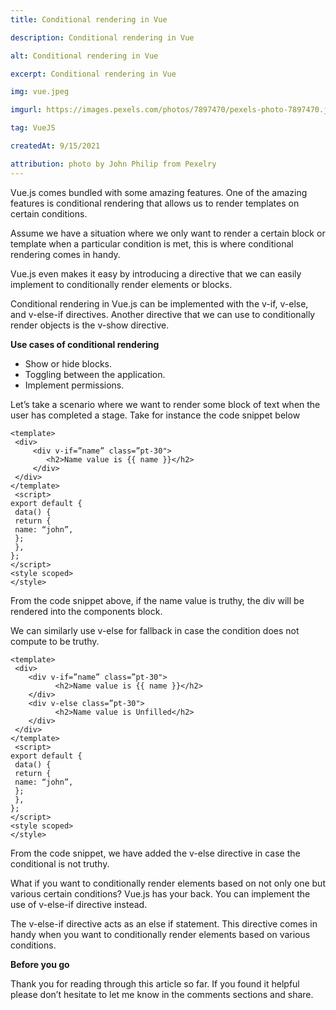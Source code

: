 ```yaml
---
title: Conditional rendering in Vue

description: Conditional rendering in Vue

alt: Conditional rendering in Vue

excerpt: Conditional rendering in Vue

img: vue.jpeg

imgurl: https://images.pexels.com/photos/7897470/pexels-photo-7897470.jpeg?auto=compress&cs=tinysrgb&w=1260&h=750&dpr=1

tag: VueJS

createdAt: 9/15/2021

attribution: photo by John Philip from Pexelry
---
```


Vue.js comes bundled with some amazing features. One of the amazing features is conditional rendering that allows us to render templates on certain conditions.

Assume we have a situation where we only want to render a certain block or template when a particular condition is met, this is where conditional rendering comes in handy.

Vue.js even makes it easy by introducing a directive that we can easily implement to conditionally render elements or blocks.

Conditional rendering in Vue.js can be implemented with the v-if, v-else, and v-else-if directives.
Another directive that we can use to conditionally render objects is the v-show directive.

**Use cases of conditional rendering**

- Show or hide blocks.
- Toggling between the application.
- Implement permissions.

Let’s take a scenario where we want to render some block of text when the user has completed a stage.
Take for instance the code snippet below

```js{1,3-5}[index.vue]
<template>
 <div>
     <div v-if=”name” class=”pt-30">
        <h2>Name value is {{ name }}</h2>
     </div>
 </div>
</template>
 <script>
export default {
 data() {
 return {
 name: “john”,
 };
 },
};
</script>
<style scoped>
</style>
```

From the code snippet above, if the name value is truthy, the div will be rendered into the components block.

We can similarly use v-else for fallback in case the condition does not compute to be truthy.

```js{1,3-5}[index.vue]
<template>
 <div>
    <div v-if=”name” class=”pt-30">
          <h2>Name value is {{ name }}</h2>
    </div>
    <div v-else class=”pt-30">
          <h2>Name value is Unfilled</h2>
    </div>
 </div>
</template>
 <script>
export default {
 data() {
 return {
 name: “john”,
 };
 },
};
</script>
<style scoped>
</style>
```

From the code snippet, we have added the v-else directive in case the conditional is not truthy.

What if you want to conditionally render elements based on not only one but various certain conditions?
Vue.js has your back. You can implement the use of v-else-if directive instead.

The v-else-if directive acts as an else if statement. This directive comes in handy when you want to conditionally render elements based on various conditions.

**Before you go**

Thank you for reading through this article so far. If you found it helpful please don’t hesitate to let me know in the comments sections and share.
